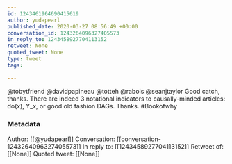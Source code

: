 ```yaml
---
id: 1243461964690415619
author: yudapearl
published_date: 2020-03-27 08:56:49 +00:00
conversation_id: 1243264096327405573
in_reply_to: 1243458927704113152
retweet: None
quoted_tweet: None
type: tweet
tags:

---
```


@tobytfriend @davidpapineau @totteh @rabois @seanjtaylor Good catch, thanks. There are indeed 3 notational indicators to causally-minded articles: do(x), Y_x, or good old fashion DAGs. Thanks. #Bookofwhy

### Metadata

Author: [[@yudapearl]]
Conversation: [[conversation-1243264096327405573]]
In reply to: [[1243458927704113152]]
Retweet of: [[None]]
Quoted tweet: [[None]]
